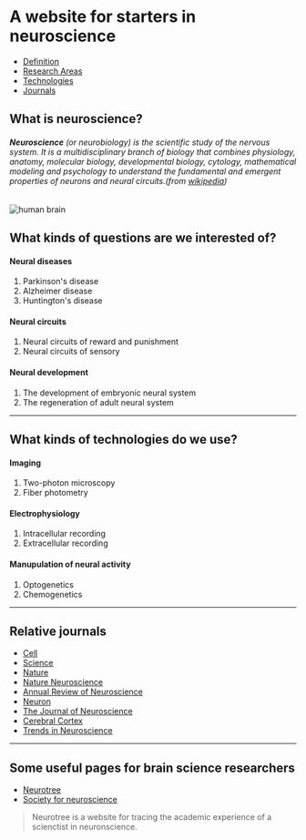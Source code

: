 # A website for starters in neuroscience

+ [Definition](#1)
+ [Research Areas](#2)
+ [Technologies](#3)
+ [Journals](#4)


 <h2 id="1">What is neuroscience?</h2>

###### **Neuroscience** (or neurobiology) is the scientific study of the nervous system. It is a *multidisciplinary* branch of biology that combines physiology, anatomy, molecular biology, developmental biology, cytology, mathematical modeling and psychology to understand the fundamental and emergent properties of neurons and neural circuits.(from [wikipedia](https://en.wikipedia.org/wiki/Neuroscience "an introduction of neuroscience"))

![human brain](http://www.yaabot.com/wp-content/uploads/2015/12/yaabot_brain_1.jpg "human brain")

<h2 id="2"> What kinds of questions are we interested of?</h2>

#### Neural diseases
1. Parkinson's disease
2. Alzheimer disease
3. Huntington's disease

#### Neural circuits
1. Neural circuits of reward and punishment
2. Neural circuits of sensory

#### Neural development
1. The development of embryonic neural system
2. The regeneration of adult neural system
---
<h2 id="3">What kinds of technologies do we use?</h2>

#### Imaging
1. Two-photon microscopy
2. Fiber photometry

#### Electrophysiology
1. Intracellular recording
2. Extracellular recording

#### Manupulation of neural activity
1. Optogenetics
2. Chemogenetics
---
<h2 id="4">Relative journals</h2>

+ [Cell](https://www.cell.com "Cell")
+ [Science](https://www.cell.com "Science")
+ [Nature](https://www.nature.com/index.html "Nature")
+ [Nature Neuroscience](https://www.nature.com/neuro/ "Nature Neuroscience")
+ [Annual Review of Neuroscience](http://neuro.annualreviews.org "Annual Review of Neuroscience")
+ [Neuron](http://www.neuron.org "Neuron")
+ [The Journal of Neuroscience](https://www.jneurosci.org "The Journal of Neuroscience")
+ [Cerebral Cortex](http://cercor.oxfordjournals.org "Cerebral Cortex")
+ [Trends in Neuroscience](https://www.sciencedirect.com/journal/trends-in-neurosciences/ "Trends in Neuroscience")
---
## Some useful pages for brain science researchers
+ [Neurotree](https://neurotree.org "neurotree")
+ [Society for neuroscience](https://www.sfn.org "sfn")
>Neurotree is a website for tracing the academic experience of a scienctist in neuronscience.

